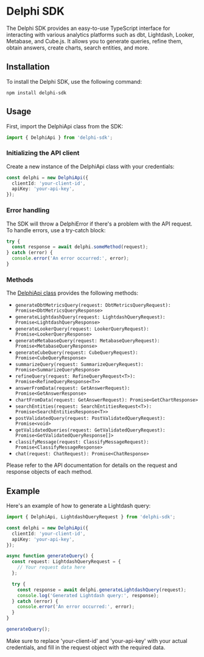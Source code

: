 # Delphi SDK

The Delphi SDK provides an easy-to-use TypeScript interface for interacting with various analytics platforms such as dbt, Lightdash, Looker, Metabase, and Cube.js. It allows you to generate queries, refine them, obtain answers, create charts, search entities, and more.

## Installation

To install the Delphi SDK, use the following command:

```
npm install delphi-sdk
```

## Usage

First, import the DelphiApi class from the SDK:

```typescript
import { DelphiApi } from 'delphi-sdk';
```

### Initializing the API client

Create a new instance of the DelphiApi class with your credentials:

```typescript
const delphi = new DelphiApi({
  clientId: 'your-client-id',
  apiKey: 'your-api-key',
});
```

### Error handling

The SDK will throw a DelphiError if there's a problem with the API request. To handle errors, use a try-catch block:

```typescript
try {
  const response = await delphi.someMethod(request);
} catch (error) {
  console.error('An error occurred:', error);
}
```

### Methods

The [DelphiApi class](https://github.com/Delphi-Data/delphi-node-sdk/blob/main/src/client/delphi.ts#L46) provides the following methods:

- `generateDbtMetricsQuery(request: DbtMetricsQueryRequest): Promise<DbtMetricsQueryResponse>`
- `generateLightdashQuery(request: LightdashQueryRequest): Promise<LightdashQueryResponse>`
- `generateLookerQuery(request: LookerQueryRequest): Promise<LookerQueryResponse>`
- `generateMetabaseQuery(request: MetabaseQueryRequest): Promise<MetabaseQueryResponse>`
- `generateCubeQuery(request: CubeQueryRequest): Promise<CubeQueryResponse>`
- `summarizeQuery(request: SummarizeQueryRequest): Promise<SummarizeQueryResponse>`
- `refineQuery(request: RefineQueryRequest<T>): Promise<RefineQueryResponse<T>>`
- `answerFromData(request: GetAnswerRequest): Promise<GetAnswerResponse>`
- `chartFromData(request: GetAnswerRequest): Promise<GetChartResponse>`
- `searchEntities(request: SearchEntitiesRequest<T>): Promise<SearchEntitiesResponse<T>>`
- `postValidatedQuery(request: PostValidatedQueryRequest): Promise<void>`
- `getValidatedQueries(request: GetValidatedQueryRequest): Promise<GetValidatedQueryResponse[]>`
- `classifyMessage(request: ClassifyMessageRequest): Promise<ClassifyMessageResponse>`
- `chat(request: ChatRequest): Promise<ChatResponse>`

Please refer to the API documentation for details on the request and response objects of each method.

## Example

Here's an example of how to generate a Lightdash query:

```typescript
import { DelphiApi, LightdashQueryRequest } from 'delphi-sdk';

const delphi = new DelphiApi({
  clientId: 'your-client-id',
  apiKey: 'your-api-key',
});

async function generateQuery() {
  const request: LightdashQueryRequest = {
    // Your request data here
  };

  try {
    const response = await delphi.generateLightdashQuery(request);
    console.log('Generated Lightdash query:', response);
  } catch (error) {
    console.error('An error occurred:', error);
  }
}

generateQuery();
```

Make sure to replace 'your-client-id' and 'your-api-key' with your actual credentials, and fill in the request object with the required data.
